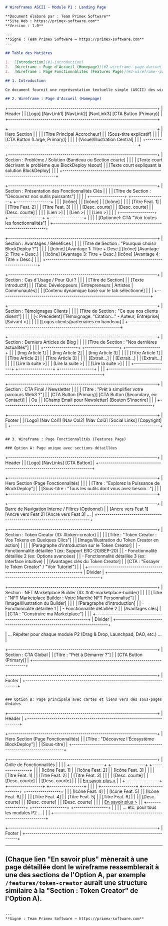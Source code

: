 ```markdown
# Wireframes ASCII - Module P1 : Landing Page

**Document élaboré par : Team Primex Software**
**Site Web : https://primex-software.com**
**Version : 1.0**

---
**Signé : Team Primex Software – https://primex-software.com**
---

## Table des Matières

1.  [Introduction](#1-introduction)
2.  [Wireframe : Page d'Accueil (Homepage)](#2-wireframe--page-daccueil-homepage)
3.  [Wireframe : Page Fonctionnalités (Features Page)](#3-wireframe--page-fonctionnalités-features-page)

## 1. Introduction

Ce document fournit une représentation textuelle simple (ASCII) des wireframes pour les pages principales du Module P1. Ces wireframes servent à visualiser la structure et la disposition générale des éléments de contenu avant la phase de design UI détaillée. Ils ne représentent pas le design final mais aident à valider l'agencement des informations.

## 2. Wireframe : Page d'Accueil (Homepage)

```
+--------------------------------------------------------------------------+
| Header                                                                   |
| [Logo] [NavLink1] [NavLink2] [NavLink3] [CTA Button (Primary)]           |
+--------------------------------------------------------------------------+

+--------------------------------------------------------------------------+
| Hero Section                                                             |
|                                                                          |
|                         [Titre Principal Accrocheur]                     |
|                         [Sous-titre explicatif]                          |
|                                                                          |
|                         [CTA Button (Large, Primary)]                    |
|                                                                          |
|                         [Visuel/Illustration Central]                    |
|                                                                          |
+--------------------------------------------------------------------------+

+--------------------------------------------------------------------------+
| Section : Problème / Solution (Bandeau ou Section courte)                |
|                                                                          |
|      [Texte court décrivant le problème que BlockDeploy résout]          |
|      [Texte court expliquant la solution BlockDeploy]                    |
|                                                                          |
+--------------------------------------------------------------------------+

+--------------------------------------------------------------------------+
| Section : Présentation des Fonctionnalités Clés                          |
|                                                                          |
|      [Titre de Section : "Découvrez nos outils puissants"]               |
|                                                                          |
|      +-----------------+  +-----------------+  +-----------------+       |
|      | [Icône]         |  | [Icône]         |  | [Icône]         |       |
|      | [Titre Feat. 1] |  | [Titre Feat. 2] |  | [Titre Feat. 3] |       |
|      | [Desc. courte]  |  | [Desc. courte]  |  | [Desc. courte]  |       |
|      | [Lien >]        |  | [Lien >]        |  | [Lien >]        |       |
|      +-----------------+  +-----------------+  +-----------------+       |
|                                                                          |
|      [Optionnel: CTA "Voir toutes les fonctionnalités"]                  |
+--------------------------------------------------------------------------+

+--------------------------------------------------------------------------+
| Section : Avantages / Bénéfices                                          |
|                                                                          |
|      [Titre de Section : "Pourquoi choisir BlockDeploy ?"]               |
|                                                                          |
|      [Icône] [Avantage 1: Titre + Desc.]  [Icône] [Avantage 2: Titre + Desc.] |
|      [Icône] [Avantage 3: Titre + Desc.]  [Icône] [Avantage 4: Titre + Desc.] |
|                                                                          |
+--------------------------------------------------------------------------+

+--------------------------------------------------------------------------+
| Section : Cas d'Usage / Pour Qui ?                                       |
|                                                                          |
|      [Titre de Section]                                                  |
|      [Texte introductif]                                                 |
|      [Tabs: Développeurs | Entrepreneurs | Artistes | Communautés]      |
|      [Contenu dynamique basé sur le tab sélectionné]                     |
|                                                                          |
+--------------------------------------------------------------------------+

+--------------------------------------------------------------------------+
| Section : Témoignages Clients                                            |
|                                                                          |
|      [Titre de Section : "Ce que nos clients disent"]                    |
|                                                                          |
|      [< Précédent]  [Témoignage: "Citation..." - Auteur, Entreprise] [Suivant >] |
|                                                                          |
|      [Logos clients/partenaires en bandeau]                              |
+--------------------------------------------------------------------------+

+--------------------------------------------------------------------------+
| Section : Derniers Articles de Blog                                      |
|                                                                          |
|      [Titre de Section : "Nos dernières actualités"]                     |
|                                                                          |
|      +-----------------+  +-----------------+  +-----------------+       |
|      | [Img Article 1] |  | [Img Article 2] |  | [Img Article 3] |       |
|      | [Titre Article 1] |  | [Titre Article 2] |  | [Titre Article 3] |       |
|      | [Extrait...]    |  | [Extrait...]    |  | [Extrait...]    |       |
|      | [Lire la suite >] |  | [Lire la suite >] |  | [Lire la suite >] |       |
|      +-----------------+  +-----------------+  +-----------------+       |
|                                                                          |
+--------------------------------------------------------------------------+

+--------------------------------------------------------------------------+
| Section : CTA Final / Newsletter                                         |
|                                                                          |
|      [Titre : "Prêt à simplifier votre parcours Web3 ?"]                 |
|      [CTA Button (Primary)] [CTA Button (Secondary, ex: Contact)]        |
|      Ou                                                                  |
|      [Champ Email pour Newsletter] [Bouton S'inscrire]                   |
|                                                                          |
+--------------------------------------------------------------------------+

+--------------------------------------------------------------------------+
| Footer                                                                   |
| [Logo] [Nav Col1] [Nav Col2] [Nav Col3] [Social Links] [Copyright]       |
+--------------------------------------------------------------------------+
```

## 3. Wireframe : Page Fonctionnalités (Features Page)

### Option A: Page unique avec sections détaillées

```
+--------------------------------------------------------------------------+
| Header                                                                   |
| [Logo] [NavLinks] [CTA Button]                                           |
+--------------------------------------------------------------------------+

+--------------------------------------------------------------------------+
| Hero Section (Page Fonctionnalités)                                      |
|                                                                          |
|      [Titre : "Explorez la Puissance de BlockDeploy"]                    |
|      [Sous-titre : "Tous les outils dont vous avez besoin..."]           |
|                                                                          |
+--------------------------------------------------------------------------+

+--------------------------------------------------------------------------+
| Barre de Navigation Interne / Filtres (Optionnel)                        |
| [Ancre vers Feat 1] [Ancre vers Feat 2] [Ancre vers Feat 3] ...          |
+--------------------------------------------------------------------------+

+--------------------------------------------------------------------------+
| Section : Token Creator (ID: #token-creator)                             |
|                                                                          |
|      [Titre : "Token Creator : Vos Tokens en Quelques Clics"]            |
|      [Image/Illustration du Token Creator en action]                     |
|                                                                          |
|      [Paragraphe d'introduction sur le Token Creator]                    |
|      - Fonctionnalité détaillée 1 (ex: Support ERC-20/BEP-20)            |
|      - Fonctionnalité détaillée 2 (ex: Options avancées)                 |
|      - Fonctionnalité détaillée 3 (ex: Interface intuitive)              |
|      [Avantages clés du Token Creator]                                   |
|      [CTA : "Essayer le Token Creator" / "Voir Tutoriel"]                |
|                                                                          |
+--------------------------------------------------------------------------+
| Divider                                                                  |
+--------------------------------------------------------------------------+

+--------------------------------------------------------------------------+
| Section : NFT Marketplace Builder (ID: #nft-marketplace-builder)         |
|                                                                          |
|      [Titre : "NFT Marketplace Builder : Votre Marché NFT Personnalisé"] |
|      [Image/Illustration du Builder]                                     |
|                                                                          |
|      [Paragraphe d'introduction]                                         |
|      - Fonctionnalité détaillée 1                                        |
|      - Fonctionnalité détaillée 2                                        |
|      [Avantages clés]                                                    |
|      [CTA : "Construire ma Marketplace"]                                 |
|                                                                          |
+--------------------------------------------------------------------------+
| Divider                                                                  |
+--------------------------------------------------------------------------+

| ... Répéter pour chaque module P2 (Drag & Drop, Launchpad, DAO, etc.) ... |

+--------------------------------------------------------------------------+
| Section : CTA Global                                                     |
|      [Titre : "Prêt à Démarrer ?"]                                       |
|      [CTA Button (Primary)]                                              |
+--------------------------------------------------------------------------+

+--------------------------------------------------------------------------+
| Footer                                                                   |
+--------------------------------------------------------------------------+
```

### Option B: Page principale avec cartes et liens vers des sous-pages dédiées

```
+--------------------------------------------------------------------------+
| Header                                                                   |
+--------------------------------------------------------------------------+

+--------------------------------------------------------------------------+
| Hero Section (Page Fonctionnalités)                                      |
|      [Titre : "Découvrez l'Écosystème BlockDeploy"]                      |
|      [Sous-titre]                                                        |
+--------------------------------------------------------------------------+

+--------------------------------------------------------------------------+
| Grille de Fonctionnalités                                                |
|                                                                          |
|      +-----------------+  +-----------------+  +-----------------+       |
|      | [Icône Feat. 1] |  | [Icône Feat. 2] |  | [Icône Feat. 3] |       |
|      | [Titre Feat. 1] |  | [Titre Feat. 2] |  | [Titre Feat. 3] |       |
|      | [Desc. courte]  |  | [Desc. courte]  |  | [Desc. courte]  |       |
|      | [En savoir plus >](/features/token-creator)                     |
|      +-----------------+  +-----------------+  +-----------------+       |
|                                                                          |
|      +-----------------+  +-----------------+  +-----------------+       |
|      | [Icône Feat. 4] |  | [Icône Feat. 5] |  | [Icône Feat. 6] |       |
|      | [Titre Feat. 4] |  | [Titre Feat. 5] |  | [Titre Feat. 6] |       |
|      | [Desc. courte]  |  | [Desc. courte]  |  | [Desc. courte]  |       |
|      | [En savoir plus >](/features/nft-builder)                       |
|      +-----------------+  +-----------------+  +-----------------+       |
|                                                                          |
|      ... etc. pour tous les modules P2 ...                               |
|                                                                          |
+--------------------------------------------------------------------------+

+--------------------------------------------------------------------------+
| Footer                                                                   |
+--------------------------------------------------------------------------+

---
(Chaque lien "En savoir plus" mènerait à une page détaillée dont le wireframe ressemblerait à une des sections de l'Option A, par exemple `/features/token-creator` aurait une structure similaire à la "Section : Token Creator" de l'Option A).
---
```

---
**Signé : Team Primex Software – https://primex-software.com**
```

